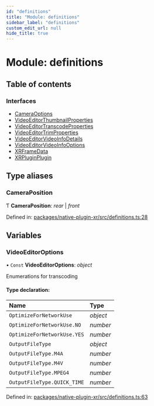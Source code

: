 ```yaml
---
id: "definitions"
title: "Module: definitions"
sidebar_label: "definitions"
custom_edit_url: null
hide_title: true
---
```


# Module: definitions

## Table of contents

### Interfaces

- [CameraOptions](../interfaces/definitions.cameraoptions.md)
- [VideoEditorThumbnailProperties](../interfaces/definitions.videoeditorthumbnailproperties.md)
- [VideoEditorTranscodeProperties](../interfaces/definitions.videoeditortranscodeproperties.md)
- [VideoEditorTrimProperties](../interfaces/definitions.videoeditortrimproperties.md)
- [VideoEditorVideoInfoDetails](../interfaces/definitions.videoeditorvideoinfodetails.md)
- [VideoEditorVideoInfoOptions](../interfaces/definitions.videoeditorvideoinfooptions.md)
- [XRFrameData](../interfaces/definitions.xrframedata.md)
- [XRPluginPlugin](../interfaces/definitions.xrpluginplugin.md)

## Type aliases

### CameraPosition

Ƭ **CameraPosition**: *rear* \| *front*

Defined in: [packages/native-plugin-xr/src/definitions.ts:28](https://github.com/xr3ngine/xr3ngine/blob/673ad6a5f/packages/native-plugin-xr/src/definitions.ts#L28)

## Variables

### VideoEditorOptions

• `Const` **VideoEditorOptions**: *object*

Enumerations for transcoding

#### Type declaration:

Name | Type |
:------ | :------ |
`OptimizeForNetworkUse` | *object* |
`OptimizeForNetworkUse.NO` | *number* |
`OptimizeForNetworkUse.YES` | *number* |
`OutputFileType` | *object* |
`OutputFileType.M4A` | *number* |
`OutputFileType.M4V` | *number* |
`OutputFileType.MPEG4` | *number* |
`OutputFileType.QUICK_TIME` | *number* |

Defined in: [packages/native-plugin-xr/src/definitions.ts:63](https://github.com/xr3ngine/xr3ngine/blob/673ad6a5f/packages/native-plugin-xr/src/definitions.ts#L63)
